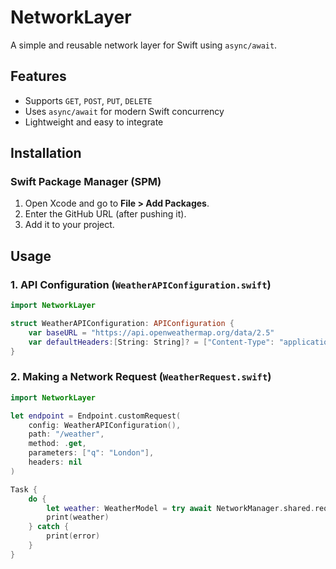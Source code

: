 # NetworkLayer

A simple and reusable network layer for Swift using `async/await`.

## Features
- Supports `GET`, `POST`, `PUT`, `DELETE`
- Uses `async/await` for modern Swift concurrency
- Lightweight and easy to integrate

## Installation
### Swift Package Manager (SPM)
1. Open Xcode and go to **File > Add Packages**.
2. Enter the GitHub URL (after pushing it).
3. Add it to your project.

## Usage

### 1. API Configuration (`WeatherAPIConfiguration.swift`)
```swift
import NetworkLayer

struct WeatherAPIConfiguration: APIConfiguration {
    var baseURL = "https://api.openweathermap.org/data/2.5"
    var defaultHeaders:[String: String]? = ["Content-Type": "application/json"]
}
```

### 2. Making a Network Request (`WeatherRequest.swift`)
```swift
import NetworkLayer

let endpoint = Endpoint.customRequest(
    config: WeatherAPIConfiguration(),
    path: "/weather",
    method: .get,
    parameters: ["q": "London"],
    headers: nil
)

Task {
    do {
        let weather: WeatherModel = try await NetworkManager.shared.request(endpoint: endpoint)
        print(weather)
    } catch {
        print(error)
    }
}
```


